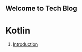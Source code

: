 ## Welcome to Tech Blog

# Kotlin

1. [Introduction](https://github.com/kalaiselvan369/blogs/intro)

